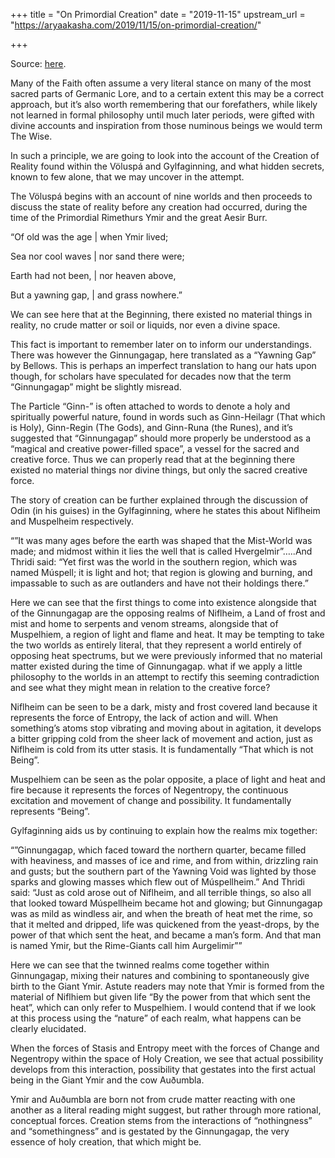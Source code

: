 +++
title = "On Primordial Creation"
date = "2019-11-15"
upstream_url = "https://aryaakasha.com/2019/11/15/on-primordial-creation/"

+++

Source: [here](https://aryaakasha.com/2019/11/15/on-primordial-creation/).

Many of the Faith often assume a very literal stance on many of the most sacred parts of Germanic Lore, and to a certain extent this may be a correct approach, but it’s also worth remembering that our forefathers, while likely not learned in formal philosophy until much later periods, were gifted with divine accounts and inspiration from those numinous beings we would term The Wise.

In such a principle, we are going to look into the account of the Creation of Reality found within the Völuspá and Gylfaginning, and what hidden secrets, known to few alone, that we may uncover in the attempt.

The Völuspá begins with an account of nine worlds and then proceeds to discuss the state of reality before any creation had occurred, during the time of the Primordial Rimethurs Ymir and the great Aesir Burr.

“Of old was the age \| when Ymir lived;

Sea nor cool waves \| nor sand there were;

Earth had not been, \| nor heaven above,

But a yawning gap, \| and grass nowhere.”

We can see here that at the Beginning, there existed no material things in reality, no crude matter or soil or liquids, nor even a divine space.

This fact is important to remember later on to inform our understandings. There was however the Ginnungagap, here translated as a “Yawning Gap” by Bellows. This is perhaps an imperfect translation to hang our hats upon though, for scholars have speculated for decades now that the term “Ginnungagap” might be slightly misread.

The Particle “Ginn-” is often attached to words to denote a holy and spiritually powerful nature, found in words such as Ginn-Heilagr (That which is Holy), Ginn-Regin (The Gods), and Ginn-Runa (the Runes), and it’s suggested that “Ginnungagap” should more properly be understood as a “magical and creative power-filled space”, a vessel for the sacred and creative force. Thus we can properly read that at the beginning there existed no material things nor divine things, but only the sacred creative force.

The story of creation can be further explained through the discussion of Odin (in his guises) in the Gylfaginning, where he states this about Niflheim and Muspelheim respectively.

“”It was many ages before the earth was shaped that the Mist-World was made; and midmost within it lies the well that is called Hvergelmir”…..And Thridi said: “Yet first was the world in the southern region, which was named Múspell; it is light and hot; that region is glowing and burning, and impassable to such as are outlanders and have not their holdings there.”

Here we can see that the first things to come into existence alongside that of the Ginnungagap are the opposing realms of Niflheim, a Land of frost and mist and home to serpents and venom streams, alongside that of Muspelhiem, a region of light and flame and heat. It may be tempting to take the two worlds as entirely literal, that they represent a world entirely of opposing heat spectrums, but we were previously informed that no material matter existed during the time of Ginnungagap. what if we apply a little philosophy to the worlds in an attempt to rectify this seeming contradiction and see what they might mean in relation to the creative force?

Niflheim can be seen to be a dark, misty and frost covered land because it represents the force of Entropy, the lack of action and will. When something’s atoms stop vibrating and moving about in agitation, it develops a bitter gripping cold from the sheer lack of movement and action, just as Niflheim is cold from its utter stasis. It is fundamentally “That which is not Being”.

Muspelhiem can be seen as the polar opposite, a place of light and heat and fire because it represents the forces of Negentropy, the continuous excitation and movement of change and possibility. It fundamentally represents “Being”.

Gylfaginning aids us by continuing to explain how the realms mix together:

“”Ginnungagap, which faced toward the northern quarter, became filled with heaviness, and masses of ice and rime, and from within, drizzling rain and gusts; but the southern part of the Yawning Void was lighted by those sparks and glowing masses which flew out of Múspellheim.” And Thridi said: “Just as cold arose out of Niflheim, and all terrible things, so also all that looked toward Múspellheim became hot and glowing; but Ginnungagap was as mild as windless air, and when the breath of heat met the rime, so that it melted and dripped, life was quickened from the yeast-drops, by the power of that which sent the heat, and became a man’s form. And that man is named Ymir, but the Rime-Giants call him Aurgelimir””

Here we can see that the twinned realms come together within Ginnungagap, mixing their natures and combining to spontaneously give birth to the Giant Ymir. Astute readers may note that Ymir is formed from the material of Niflhiem but given life “By the power from that which sent the heat”, which can only refer to Muspelhiem. I would contend that if we look at this process using the “nature” of each realm, what happens can be clearly elucidated.

When the forces of Stasis and Entropy meet with the forces of Change and Negentropy within the space of Holy Creation, we see that actual possibility develops from this interaction, possibility that gestates into the first actual being in the Giant Ymir and the cow Auðumbla.

Ymir and Auðumbla are born not from crude matter reacting with one another as a literal reading might suggest, but rather through more rational, conceptual forces. Creation stems from the interactions of “nothingness” and “somethingness” and is gestated by the Ginnungagap, the very essence of holy creation, that which might be.